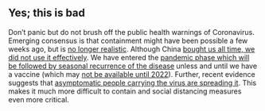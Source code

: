 ## Yes; this is bad

Don’t panic but do not brush off the public health warnings of Coronavirus. Emerging consensus is that containment might have been possible a few weeks ago, but is [no longer realistic](https://twitter.com/uwmnewsroom/status/1236020906956189696). Although China [bought us all time, we did not use it effectively](https://twitter.com/florian_krammer/status/1236344865924972545). We have entered the [pandemic phase which will be followed by seasonal recurrence of the disease](https://twitter.com/NAChristakis/status/1235983934187544578) unless and until we have a vaccine (which may [not be available until 2022](https://www.politico.com/news/2020/03/05/coronavirus-trump-vaccine-rhetoric-121796?nname=playbook&nid=0000014f-1646-d88f-a1cf-5f46b7bd0000&nrid=0000014e-f0fe-dd93-ad7f-f8ff7e290000&nlid=630318)). Further, recent evidence suggests that [asymptomatic people carrying the virus are spreading it](https://www.cnn.com/2020/03/14/health/coronavirus-asymptomatic-spread/index.html). This makes it much more difficult to contain and social distancing measures even more critical.
